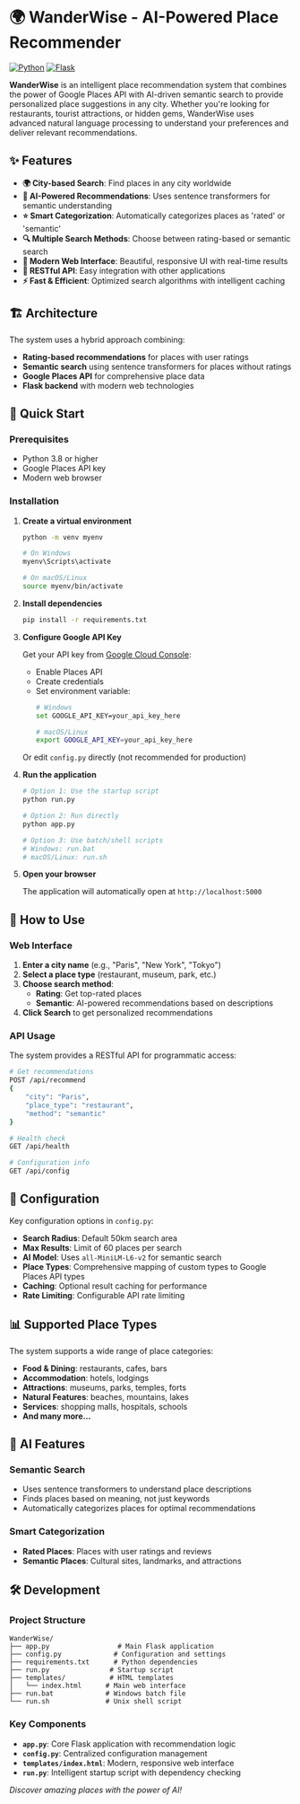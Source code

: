 # 🌍 WanderWise - AI-Powered Place Recommender

[![Python](https://img.shields.io/badge/Python-3.8+-blue.svg)](https://python.org)
[![Flask](https://img.shields.io/badge/Flask-3.1.1-green.svg)](https://flask.palletsprojects.com/)

**WanderWise** is an intelligent place recommendation system that combines the power of Google Places API with AI-driven semantic search to provide personalized place suggestions in any city. Whether you're looking for restaurants, tourist attractions, or hidden gems, WanderWise uses advanced natural language processing to understand your preferences and deliver relevant recommendations.

## ✨ Features

- **🌍 City-based Search**: Find places in any city worldwide
- **🤖 AI-Powered Recommendations**: Uses sentence transformers for semantic understanding
- **⭐ Smart Categorization**: Automatically categorizes places as 'rated' or 'semantic'
- **🔍 Multiple Search Methods**: Choose between rating-based or semantic search
- **📱 Modern Web Interface**: Beautiful, responsive UI with real-time results
- **🚀 RESTful API**: Easy integration with other applications
- **⚡ Fast & Efficient**: Optimized search algorithms with intelligent caching

## 🏗️ Architecture

The system uses a hybrid approach combining:
- **Rating-based recommendations** for places with user ratings
- **Semantic search** using sentence transformers for places without ratings
- **Google Places API** for comprehensive place data
- **Flask backend** with modern web technologies

## 🚀 Quick Start

### Prerequisites

- Python 3.8 or higher
- Google Places API key
- Modern web browser

### Installation
1. **Create a virtual environment**
   ```bash
   python -m venv myenv
   
   # On Windows
   myenv\Scripts\activate
   
   # On macOS/Linux
   source myenv/bin/activate
   ```

3. **Install dependencies**
   ```bash
   pip install -r requirements.txt
   ```

4. **Configure Google API Key**
   
   Get your API key from [Google Cloud Console](https://console.cloud.google.com/):
   - Enable Places API
   - Create credentials
   - Set environment variable:
     ```bash
     # Windows
     set GOOGLE_API_KEY=your_api_key_here
     
     # macOS/Linux
     export GOOGLE_API_KEY=your_api_key_here
     ```
   
   Or edit `config.py` directly (not recommended for production)

5. **Run the application**
   ```bash
   # Option 1: Use the startup script
   python run.py
   
   # Option 2: Run directly
   python app.py
   
   # Option 3: Use batch/shell scripts
   # Windows: run.bat
   # macOS/Linux: run.sh
   ```

6. **Open your browser**
   
   The application will automatically open at `http://localhost:5000`

## 🎯 How to Use

### Web Interface

1. **Enter a city name** (e.g., "Paris", "New York", "Tokyo")
2. **Select a place type** (restaurant, museum, park, etc.)
3. **Choose search method**:
   - **Rating**: Get top-rated places
   - **Semantic**: AI-powered recommendations based on descriptions
4. **Click Search** to get personalized recommendations

### API Usage

The system provides a RESTful API for programmatic access:

```bash
# Get recommendations
POST /api/recommend
{
    "city": "Paris",
    "place_type": "restaurant",
    "method": "semantic"
}

# Health check
GET /api/health

# Configuration info
GET /api/config
```

## 🔧 Configuration

Key configuration options in `config.py`:

- **Search Radius**: Default 50km search area
- **Max Results**: Limit of 60 places per search
- **AI Model**: Uses `all-MiniLM-L6-v2` for semantic search
- **Place Types**: Comprehensive mapping of custom types to Google Places API types
- **Caching**: Optional result caching for performance
- **Rate Limiting**: Configurable API rate limiting

## 📊 Supported Place Types

The system supports a wide range of place categories:

- **Food & Dining**: restaurants, cafes, bars
- **Accommodation**: hotels, lodgings
- **Attractions**: museums, parks, temples, forts
- **Natural Features**: beaches, mountains, lakes
- **Services**: shopping malls, hospitals, schools
- **And many more...**

## 🧠 AI Features

### Semantic Search
- Uses sentence transformers to understand place descriptions
- Finds places based on meaning, not just keywords
- Automatically categorizes places for optimal recommendations

### Smart Categorization
- **Rated Places**: Places with user ratings and reviews
- **Semantic Places**: Cultural sites, landmarks, and attractions

## 🛠️ Development

### Project Structure
```
WanderWise/
├── app.py                 # Main Flask application
├── config.py             # Configuration and settings
├── requirements.txt      # Python dependencies
├── run.py               # Startup script
├── templates/           # HTML templates
│   └── index.html      # Main web interface
├── run.bat             # Windows batch file
└── run.sh              # Unix shell script
```

### Key Components

- **`app.py`**: Core Flask application with recommendation logic
- **`config.py`**: Centralized configuration management
- **`templates/index.html`**: Modern, responsive web interface
- **`run.py`**: Intelligent startup script with dependency checking


*Discover amazing places with the power of AI!*

